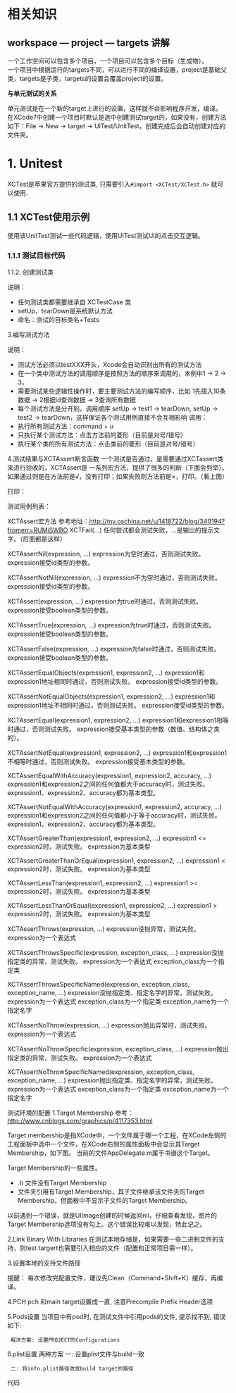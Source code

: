 # 相关知识
## workspace — project — targets 讲解
一个工作空间可以包含多个项目，一个项目可以包含多个目标（生成物）。    
一个项目中根据运行的targets不同，可以进行不同的编译设置，project是基础父类，targets是子类，targets的设置会覆盖project的设置。


**与单元测试的关系**

单元测试是在一个新的target上进行的设置，这样就不会影响程序开发，编译。    
在XCode7中创建一个项目时默认是选中创建测试target的，如果没有，创建方法如下：File -> New -> target -> UITest/UnitTest，创建完成后会自动创建对应的文件夹。

# 1. Unitest

XCTest是苹果官方提供的测试类, 只需要引入`#import <XCTest/XCTest.h>` 就可以使用.
## 1.1 XCTest使用示例
使用该UnitTest测试一些代码逻辑，使用UITest测试UI的点击交互逻辑。
### 1.1.1 测试目标代码


1.1.2. 创建测试类

说明：
* 任何测试类都需要继承自 XCTestCase 类
* setUp，tearDown是系统默认方法
* 命名：测试的目标类名+Tests

3.编写测试方法

说明：
* 测试方法必须以testXXX开头，Xcode会自动识别出所有的测试方法
* 在一个类中测试方法的调用顺序是按照方法的顺序来调用的，本例中1 -> 2 -> 3。
* 需要测试某些逻辑性操作时，要主要测试方法的编写顺序，比如 1先插入10条数据 -> 2根据id查询数据 -> 3查询所有数据
* 每个测试方法是分开到，调用顺序 setUp -> test1 -> tearDown, setUp -> test2 -> tearDown，这样保证各个测试用例直接不会互相影响
调用：
* 执行所有测试方法：command + u
* 只执行某个测试方法：点击方法前的菱形（目前是对号/错号）
* 执行某个类的所有测试方法：点击类前的菱形（目前是对号/错号）

4.测试结果与XCTAssert断言函数
     一个测试是否通过，是需要通过XCTassert类来进行验收的，XCTAssert是 一系列宏方法，提供了很多的判断（下面会列举）。
     如果通过则是在方法前是√，没有打印；如果失败则方法前是×，打印。（看上图）

打印：


测试用例列表：


XCTAssert宏方法
参考地址：http://my.oschina.net/u/1418722/blog/340194?fromerr=RUMiSWBO
XCTFail(...)
任何尝试都会测试失败，...是输出的提示文字。（后面都是这样）

XCTAssertNil(expression, ...)
expression为空时通过，否则测试失败。
expression接受id类型的参数。

XCTAssertNotNil(expression, ...)
expression不为空时通过，否则测试失败。
expression接受id类型的参数。

XCTAssert(expression, ...)
expression为true时通过，否则测试失败。
expression接受boolean类型的参数。

XCTAssertTrue(expression, ...)
expression为true时通过，否则测试失败。
expression接受boolean类型的参数。

XCTAssertFalse(expression, ...)
expression为false时通过，否则测试失败。
expression接受boolean类型的参数。

XCTAssertEqualObjects(expression1, expression2, ...)
expression1和expression1地址相同时通过，否则测试失败。
expression接受id类型的参数。

XCTAssertNotEqualObjects(expression1, expression2, ...)
expression1和expression1地址不相同时通过，否则测试失败。
expression接受id类型的参数。

XCTAssertEqual(expression1, expression2, ...)
expression1和expression1相等时通过，否则测试失败。
expression接受基本类型的参数（数值、结构体之类的）。

XCTAssertNotEqual(expression1, expression2, ...)
expression1和expression1不相等时通过，否则测试失败。
expression接受基本类型的参数。

XCTAssertEqualWithAccuracy(expression1, expression2, accuracy, ...)
expression1和expression2之间的任何值都大于accuracy时，测试失败。
expression1、expression2、accuracy都为基本类型。

XCTAssertNotEqualWithAccuracy(expression1, expression2, accuracy, ...)
expression1和expression2之间的任何值都小于等于accuracy时，测试失败。
expression1、expression2、accuracy都为基本类型。

XCTAssertGreaterThan(expression1, expression2, ...)
expression1 <= expression2时，测试失败。
expression为基本类型

XCTAssertGreaterThanOrEqual(expression1, expression2, ...)
expression1 < expression2时，测试失败。
expression为基本类型

XCTAssertLessThan(expression1, expression2, ...)
expression1 >= expression2时，测试失败。
expression为基本类型

XCTAssertLessThanOrEqual(expression1, expression2, ...)
expression1 > expression2时，测试失败。
expression为基本类型

XCTAssertThrows(expression, ...)
expression没抛异常，测试失败。
expression为一个表达式

XCTAssertThrowsSpecific(expression, exception_class, ...)
expression没抛指定类的异常，测试失败。
expression为一个表达式
exception_class为一个指定类

XCTAssertThrowsSpecificNamed(expression, exception_class, exception_name, ...)
expression没抛指定类、指定名字的异常，测试失败。
expression为一个表达式
exception_class为一个指定类
exception_name为一个指定名字

XCTAssertNoThrow(expression, ...)
expression抛出异常时，测试失败。
expression为一个表达式

XCTAssertNoThrowSpecific(expression, exception_class, ...)
expression抛出指定类的异常，测试失败。
expression为一个表达式

XCTAssertNoThrowSpecificNamed(expression, exception_class, exception_name, ...)
expression抛出指定类、指定名字的异常，测试失败。
expression为一个表达式
exception_class为一个指定类
exception_name为一个指定名字


测试环境的配置
1.Target Membership
参考：http://www.cnblogs.com/graphics/p/4117353.html

Target membership是指XCode中，一个文件属于哪一个工程，在XCode左侧的工程面板中选中一个文件，在XCode右侧的属性面板中会显示其Target Membership，如下图。
当前的文件AppDelegate.m属于书谱这个Target。

Target Membership的一些属性。
* .h  文件没有Target Membership
* 文件夹引用有Target Membership，其子文件继承该文件夹的Target Membership。但面板中不显示子文件的Target Membership。

以前遇到一个错误，就是UIImage创建的时候返回nil，仔细查看发现，图片的Target Membership选项没有勾上。这个错误比较难以发现，特此记之。

2.Link Binary With Libraries
     在测试本地存储是，如果需要一些二进制文件的支持，则test targert也需要引入相应的文件（配置和正常项目需一样）。




3.设置本地的支持文件路径

提醒：
     每次修改完配置文件，建议先Clean（Command+Shift+K）缓存，再编译。

4.PCH
     pch 和main target设置成一直, 注意Precompile Prefix Header选项


5.Pods设置
     当项目中有pod时, 在测试文件中引用pods的文件, 提示找不到, 错误如下:

     
     解决方案: 设置PROJECT的Configurations


6.plist设置
     两种方案
     一: 设置plist文件与build一致
     
     二: 将info.plist路径改成build target的路径


代码
